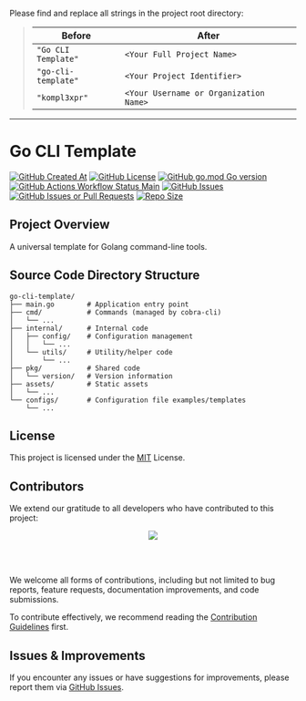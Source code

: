 Please find and replace all strings in the project root directory:
> Before | After
> ---|---
> `"Go CLI Template"` | `<Your Full Project Name>`
> `"go-cli-template"` | `<Your Project Identifier>`
> `"kompl3xpr"` | `<Your Username or Organization Name>`

---

# Go CLI Template

[![GitHub Created At](https://img.shields.io/github/created-at/kompl3xpr/go-cli-template)](####)
[![GitHub License](https://img.shields.io/github/license/kompl3xpr/go-cli-template)](https://github.com/kompl3xpr/go-cli-template/blob/main/LICENSE)
[![GitHub go.mod Go version](https://img.shields.io/github/go-mod/go-version/kompl3xpr/go-cli-template)](####)
[![GitHub Actions Workflow Status Main](https://img.shields.io/github/actions/workflow/status/kompl3xpr/go-cli-template/go.yml?branch=main&label=main)](https://github.com/kompl3xpr/go-cli-template/actions?query=workflow%3AGo+branch%3Amain)
[![GitHub Issues](https://img.shields.io/github/issues/kompl3xpr/go-cli-template)](https://github.com/kompl3xpr/go-cli-template/issues)
[![GitHub Issues or Pull Requests](https://img.shields.io/github/issues-pr/kompl3xpr/go-cli-template)](https://github.com/kompl3xpr/go-cli-template/pulls)
[![Repo Size](https://img.shields.io/github/repo-size/kompl3xpr/go-cli-template)](####)

## Project Overview

A universal template for Golang command-line tools.

## Source Code Directory Structure
```tree
go-cli-template/
├── main.go        # Application entry point
├── cmd/           # Commands (managed by cobra-cli)
│   └── ...
├── internal/      # Internal code
│   ├── config/    # Configuration management
│   │   └── ...
│   └── utils/     # Utility/helper code
│       └── ...
├── pkg/           # Shared code
│   └── version/   # Version information
├── assets/        # Static assets
│   └── ...
└── configs/       # Configuration file examples/templates
    └── ...
```

## License

This project is licensed under the [MIT](LICENSE) License.

## Contributors

We extend our gratitude to all developers who have contributed to this project:

<div align="center">
<a href="https://github.com/kompl3xpr/go-cli-template/graphs/contributors">
  <img src="https://contrib.rocks/image?repo=kompl3xpr/go-cli-template" />
</a>
</div>

<br><br>

We welcome all forms of contributions, including but not limited to bug reports, feature requests, documentation improvements, and code submissions.

To contribute effectively, we recommend reading the [Contribution Guidelines](.github/CONTRIBUTING.md) first.

## Issues & Improvements

If you encounter any issues or have suggestions for improvements, please report them via [GitHub Issues](https://github.com/kompl3xpr/go-cli-template/issues).